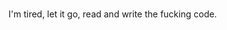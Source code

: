 ### 
I'm tired, let it go, read and write the fucking code.



<!--
![](https://github.com/lesismal/lesismal/blob/main/dance%20king%20of%20hualin.gif)

**lesismal/lesismal** is a ✨ _special_ ✨ repository because its `README.md` (this file) appears on your GitHub profile.

Here are some ideas to get you started:

- 🔭 I’m currently working on ...
- 🌱 I’m currently learning ...
- 👯 I’m looking to collaborate on ...
- 🤔 I’m looking for help with ...
- 💬 Ask me about ...
- 📫 How to reach me: ...
- 😄 Pronouns: ...
- ⚡ Fun fact: ...
-->
